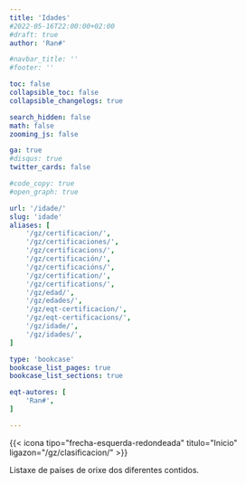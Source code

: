 ```yaml
---
title: 'Idades'
#2022-05-16T22:00:00+02:00
#draft: true
author: 'Ran#'

#navbar_title: ''
#footer: ''

toc: false
collapsible_toc: false
collapsible_changelogs: true

search_hidden: false
math: false
zooming_js: false

ga: true
#disqus: true
twitter_cards: false

#code_copy: true
#open_graph: true

url: '/idade/'
slug: 'idade'
aliases: [
    '/gz/certificacion/',
    '/gz/certificaciones/',
    '/gz/certificacions/',
    '/gz/certificación/',
    '/gz/certificacións/',
    '/gz/certification/',
    '/gz/certifications/',
    '/gz/edad/',
    '/gz/edades/',
    '/gz/eqt-certificacion/',
    '/gz/eqt-certificacions/',
    '/gz/idade/',
    '/gz/idades/',
]

type: 'bookcase'
bookcase_list_pages: true
bookcase_list_sections: true

eqt-autores: [
    'Ran#',
]

---
```


{{< icona tipo="frecha-esquerda-redondeada" titulo="Inicio" ligazon="/gz/clasificacion/" >}}

Listaxe de países de orixe dos diferentes contidos.
